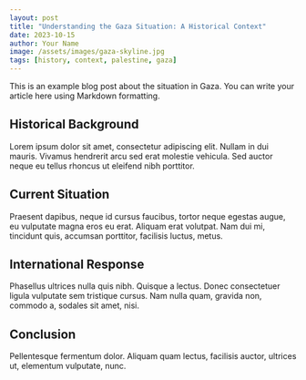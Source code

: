 ```yaml
---
layout: post
title: "Understanding the Gaza Situation: A Historical Context"
date: 2023-10-15
author: Your Name
image: /assets/images/gaza-skyline.jpg
tags: [history, context, palestine, gaza]
---
```


This is an example blog post about the situation in Gaza. You can write your article here using Markdown formatting.

## Historical Background

Lorem ipsum dolor sit amet, consectetur adipiscing elit. Nullam in dui mauris. Vivamus hendrerit arcu sed erat molestie vehicula. Sed auctor neque eu tellus rhoncus ut eleifend nibh porttitor.

## Current Situation

Praesent dapibus, neque id cursus faucibus, tortor neque egestas augue, eu vulputate magna eros eu erat. Aliquam erat volutpat. Nam dui mi, tincidunt quis, accumsan porttitor, facilisis luctus, metus.

## International Response

Phasellus ultrices nulla quis nibh. Quisque a lectus. Donec consectetuer ligula vulputate sem tristique cursus. Nam nulla quam, gravida non, commodo a, sodales sit amet, nisi.

## Conclusion

Pellentesque fermentum dolor. Aliquam quam lectus, facilisis auctor, ultrices ut, elementum vulputate, nunc.